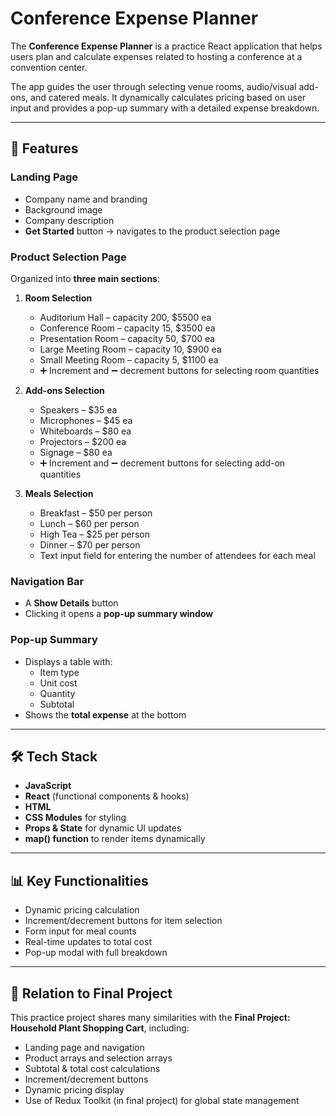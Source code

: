 # Conference Expense Planner

The **Conference Expense Planner** is a practice React application that helps users plan and calculate expenses related to hosting a conference at a convention center.  

The app guides the user through selecting venue rooms, audio/visual add-ons, and catered meals. It dynamically calculates pricing based on user input and provides a pop-up summary with a detailed expense breakdown.  

---

## 🚀 Features

### Landing Page
- Company name and branding  
- Background image  
- Company description  
- **Get Started** button → navigates to the product selection page  

### Product Selection Page
Organized into **three main sections**:

1. **Room Selection**  
   - Auditorium Hall – capacity 200, $5500 ea  
   - Conference Room – capacity 15, $3500 ea  
   - Presentation Room – capacity 50, $700 ea  
   - Large Meeting Room – capacity 10, $900 ea  
   - Small Meeting Room – capacity 5, $1100 ea  
   - ➕ Increment and ➖ decrement buttons for selecting room quantities  

2. **Add-ons Selection**  
   - Speakers – $35 ea  
   - Microphones – $45 ea  
   - Whiteboards – $80 ea  
   - Projectors – $200 ea  
   - Signage – $80 ea  
   - ➕ Increment and ➖ decrement buttons for selecting add-on quantities  

3. **Meals Selection**  
   - Breakfast – $50 per person  
   - Lunch – $60 per person  
   - High Tea – $25 per person  
   - Dinner – $70 per person  
   - Text input field for entering the number of attendees for each meal  

### Navigation Bar
- A **Show Details** button  
- Clicking it opens a **pop-up summary window**  

### Pop-up Summary
- Displays a table with:
  - Item type  
  - Unit cost  
  - Quantity  
  - Subtotal  
- Shows the **total expense** at the bottom  

---

## 🛠️ Tech Stack
- **JavaScript**
- **React** (functional components & hooks)
- **HTML** 
- **CSS Modules** for styling  
- **Props & State** for dynamic UI updates  
- **map() function** to render items dynamically  

---

## 📊 Key Functionalities
- Dynamic pricing calculation  
- Increment/decrement buttons for item selection  
- Form input for meal counts  
- Real-time updates to total cost  
- Pop-up modal with full breakdown  

---

## 🔮 Relation to Final Project
This practice project shares many similarities with the **Final Project: Household Plant Shopping Cart**, including:  
- Landing page and navigation  
- Product arrays and selection arrays  
- Subtotal & total cost calculations  
- Increment/decrement buttons  
- Dynamic pricing display  
- Use of Redux Toolkit (in final project) for global state management  
